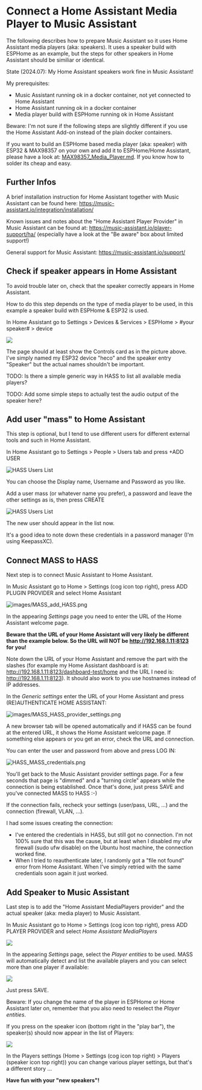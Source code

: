 # Connect a Home Assistant Media Player to Music Assistant

The following describes how to prepare Music Assistant so it uses Home Assistant media players (aka: speakers). It uses a speaker build with ESPHome as an example, but the steps for other speakers in Home Assistant should be similiar or identical.

State (2024.07): My Home Assistant speakers work fine in Music Assistant!

My prerequisites:

- Music Assistant running ok in a docker container, not yet connected to Home Assistant
- Home Assistant running ok in a docker container
- Media player build with ESPHome running ok in Home Assistant

Beware: I'm not sure if the following steps are slightly different if you use the Home Assistant Add-on instead of the plain docker containers.

If you want to build an ESPHome based media player (aka: speaker) with ESP32 & MAX98357 on your own and add it to ESPHome/Home Assistant, please have a look at: [MAX98357_Media_Player.md](MAX98357_Media_Player.md). If you know how to solder its cheap and easy.

## Further Infos

A brief installation instruction for Home Assistant together with Music Assistant can be found here: https://music-assistant.io/integration/installation/

Known issues and notes about the "Home Assistant Player Provider" in Music Assistant can be found at: https://music-assistant.io/player-support/ha/ (especially have a look at the "Be aware" box about limited support!)

General support for Music Assistant: https://music-assistant.io/support/

## Check if speaker appears in Home Assistant
To avoid trouble later on, check that the speaker correctly appears in Home Assistant.

How to do this step depends on the type of media player to be used, in this example a speaker build with ESPHome & ESP32 is used.

In Home Assistant go to Settings > Devices & Services > ESPHome > #your speaker# > device

![](images/HASS_heco_speaker.png)

The page should at least show the Controls card as in the picture above. I've simply named my ESP32 device "heco" and the speaker entry "Speaker" but the actual names shouldn't be important.

TODO: Is there a simple generic way in HASS to list all available media players?

TODO: Add some simple steps to actually test the audio output of the speaker here?

## Add user "mass" to Home Assistant

This step is optional, but I tend to use different users for different external tools and such in Home Assistant.

In Home Assistant go to Settings > People > Users tab and press +ADD USER

![HASS Users List](images/HASS_USERS.png)

You can choose the Display name, Username and Password as you like.

Add a user mass (or whatever name you prefer), a password and leave the other settings as is, then press CREATE

![HASS Users List](images/HASS_Add_User_mass.png)

The new user should appear in the list now.

It's a good idea to note down these credentials in a password manager (I'm using KeepassXC).

## Connect MASS to HASS
Next step is to connect Music Assistant to Home Assistant.

In Music Assistant go to Home > Settings (cog icon top right), press ADD PLUGIN PROVIDER and select Home Assistant

![images/MASS_add_HASS.png](images/MASS_add_HASS.png)

In the appearing *Settings* page you need to enter the URL of the Home Assistant welcome page.

**Beware that the URL of your Home Assistant will very likely be different than the example below. So the URL will NOT be http://192.168.1.11:8123 for you!**

Note down the URL of your Home Assistant and remove the part with the slashes (for example my Home Assistant dashboard is at: http://192.168.1.11:8123/dashboard-test/home and the URL I need is: http://192.168.1.11:8123). It should also work to you use hostnames instead of IP addresses.

In the *Generic settings* enter the URL of your Home Assistant and press (RE)AUTHENTICATE HOME ASSISTANT:

![images/MASS_HASS_provider_settings.png](images/MASS_HASS_provider_settings.png)

A new browser tab will be opened automatically and if HASS can be found at the entered URL, it shows the Home Assistant welcome page. If something else appears or you get an error, check the URL and connection.

You can enter the user and password from above and press LOG IN:

![HASS_MASS_credentials.png](images/HASS_MASS_credentials.png)

You'll get back to the Music Assistant provider settings page. For a few seconds that page is "dimmed" and a "turning circle" appears while the connection is being established. Once that's done, just press SAVE and you've connected MASS to HASS :-)

If the connection fails, recheck your settings (user/pass, URL, ...) and the connection (firewall, VLAN, ...).

I had some issues creating the connection:
* I've entered the credentials in HASS, but still got no connection. I'm not 100% sure that this was the cause, but at least when I disabled my ufw firewall (sudo ufw disable) on the Ubuntu host machine, the connection worked fine.
* When I tried to reauthenticate later, I randomly got a "file not found" error from Home Assistant. When I've simply retried with the same credentials soon again it just worked.

## Add Speaker to Music Assistant

Last step is to add the "Home Assistant MediaPlayers provider" and the actual speaker (aka: media player) to Music Assistant.

In Music Assistant go to Home > Settings (cog icon top right), press ADD PLAYER PROVIDER and select *Home Assistant MediaPlayers*

![](images/MASS_Add_Player_Provider.png)

In the appearing *Settings* page, select the *Player entities* to be used. MASS will automatically detect and list the available players and you can select more than one player if available:

![](images/MASS_HASS_MediaPlayers.png)

Just press SAVE.

Beware: If you change the name of the player in ESPHome or Home Assistant later on, remember that you also need to reselect the *Player entities*.

If you press on the speaker icon (bottom right in the "play bar"), the speaker(s) should now appear in the list of Players:

![](images/MASS_Players_heco.png)

In the Players settings (Home > Settings (cog icon top right) > Players (speaker icon top right)) you can change various player settings, but that's a different story ...

**Have fun with your "new speakers"!**
